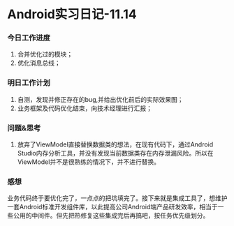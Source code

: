 # Android实习日记-11.14

### 今日工作进度

1. 合并优化过的模块；
2. 优化消息总线；

### 明日工作计划

1. 自测，发现并修正存在的bug,并给出优化前后的实际效果图；
2. 业务框架及代码优化结束，向技术经理进行汇报；

### 问题&思考

1. 放弃了ViewModel直接替换数据类的想法，在现有代码下，通过Android Studio内存分析工具，并没有发现当前数据类存在内存泄漏风险。所以在ViewModel并不是很熟练的情况下，并不进行替换。

### 感想

业务代码终于要优化完了，一点点的把坑填完了。接下来就是集成工具了，想维护一套Android标准开发组件库，以此提高公司Android端产品研发效率，相当于一些公用的中间件。但先把热修复这些集成完后再搞吧，按任务优先级划分。